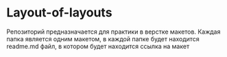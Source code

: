 # Layout-of-layouts

Репозиторий предназначается для практики в верстке макетов. Каждая папка является одним макетом, в каждой папке будет находится readme.md файл, в котором будет находится ссылка на макет
